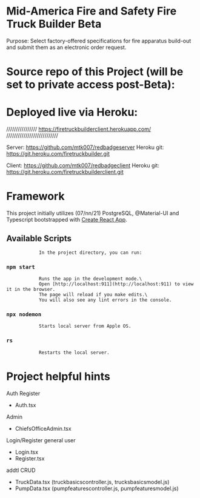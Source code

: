 # Mid-America Fire and Safety Fire Truck Builder Beta 
Purpose: Select factory-offered specifications for fire apparatus build-out and submit them as an electronic order request. 

# Source repo of this Project (will be set to private access post-Beta):

# Deployed live via Heroku:
////////////////  https://firetruckbuilderclient.herokuapp.com/  ///////////////////////////

Server: https://github.com/mtk007/redbadgeserver
        Heroku git: https://git.heroku.com/firetruckbuilder.git


Client: https://github.com/mtk007/redbadgeclient
        Heroku git:  https://git.heroku.com/firetruckbuilderclient.git

# Framework
This project initially utilizes (07/nn/21) PostgreSQL, @Material-UI and Typescript bootstrapped with [Create React App](https://github.com/facebook/create-react-app).

## Available Scripts
                In the project directory, you can run:

### `npm start`
                Runs the app in the development mode.\
                Open [http://localhost:911](http://localhost:911) to view it in the browser.
                The page will reload if you make edits.\
                You will also see any lint errors in the console.
### `npx nodemon`
                Starts local server from Apple OS. 
### `rs`
                Restarts the local server.

# Project helpful hints
Auth Register
- Auth.tsx

Admin 
- ChiefsOfficeAdmin.tsx

Login/Register general user
- Login.tsx   
- Register.tsx

addtl CRUD
- TruckData.tsx  (truckbasicscontroller.js, trucksbasicsmodel.js)
- PumpData.tsx   (pumpfeaturescontroller.js, pumpfeaturesmodel.js)


